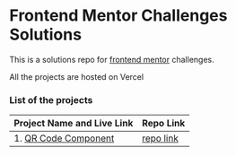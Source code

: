 # Frontend Mentor Challenges Solutions

This is a solutions repo for [frontend mentor](https://www.frontendmentor.io/) challenges.

All the projects are hosted on Vercel

### List of the projects

| Project Name and Live Link                                            | Repo Link                                                           |
| --------------------------------------------------------------------- | ------------------------------------------------------------------- |
| 1. [QR Code Component](https://qrcodecomponent-harsh-kh08.vercel.app) | [repo link](https://github.com/harsh-kh08/FrontendMentorChallenges) |
